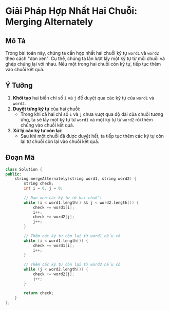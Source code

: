 # Giải Pháp Hợp Nhất Hai Chuỗi: Merging Alternately

## Mô Tả
Trong bài toán này, chúng ta cần hợp nhất hai chuỗi ký tự `word1` và `word2` theo cách "đan xen". Cụ thể, chúng ta lần lượt lấy một ký tự từ mỗi chuỗi và ghép chúng lại với nhau. Nếu một trong hai chuỗi còn ký tự, tiếp tục thêm vào chuỗi kết quả.

## Ý Tưởng
1. **Khởi tạo** hai biến chỉ số `i` và `j` để duyệt qua các ký tự của `word1` và `word2`.
2. **Duyệt từng ký tự** của hai chuỗi:
   - Trong khi cả hai chỉ số `i` và `j` chưa vượt qua độ dài của chuỗi tương ứng, ta sẽ lấy một ký tự từ `word1` và một ký tự từ `word2` rồi thêm chúng vào chuỗi kết quả.
3. **Xử lý các ký tự còn lại**:
   - Sau khi một chuỗi đã được duyệt hết, ta tiếp tục thêm các ký tự còn lại từ chuỗi còn lại vào chuỗi kết quả.

## Đoạn Mã

```cpp
class Solution {
public:
    string mergeAlternately(string word1, string word2) {
        string check;
        int i = 0, j = 0;
        
        // Đan xen các ký tự từ hai chuỗi
        while (i < word1.length() && j < word2.length()) {
            check += word1[i];
            i++;
            check += word2[j];
            j++;
        }
        
        // Thêm các ký tự còn lại từ word1 nếu có
        while (i < word1.length()) {
            check += word1[i];
            i++;
        }
        
        // Thêm các ký tự còn lại từ word2 nếu có
        while (j < word2.length()) {
            check += word2[j];
            j++;
        }
        
        return check;
    }
};
